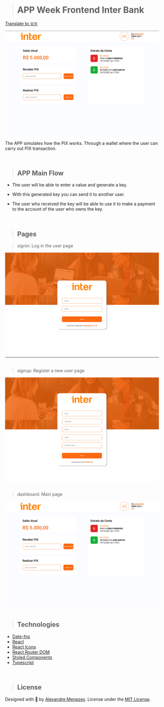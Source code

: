 > # APP Week Frontend Inter Bank

[Translate to 🇧🇷](.github/Readme-pt-BR.md)

<img src=".github/app-screenshot.png" alt="Screnshot APP">

The APP simulates how the PIX works. Through a wallet where the user can carry out PIX transaction.

<br>

> ## APP Main Flow

- The user will be able to enter a value and generate a key.

- With this generated key you can send it to another user.

- The user who received the key will be able to use it to make a payment to the account of the user who owns the key.

<br>

> ## Pages

> signin: Log in the user page

<img src=".github/signin.png" alt="Sigin page">

<br>
<br>

> signup: Register a new user page

<img src=".github/signup.png" alt="Signup page">

<br>
<br>

> dashboard: Main page

<img src=".github/dashboard.png" alt="Dashboard page">

<br>
<br>

> ## Technologies

- [Date-fns](https://date-fns.org/)
- [React](https://pt-br.reactjs.org)
- [React Icons](https://react-icons.github.io/react-icons)
- [React Router DOM](https://www.npmjs.com/package/react-router-dom)
- [Styled Components](https://styled-components.com)
- [Typescript](https://www.typescriptlang.org/)

<br>

> ## License

Designed with 🧡 by [Alexandre Menezes](https://www.linkedin.com/in/alexandresmenezes). License under the [MIT License](./License.md).
